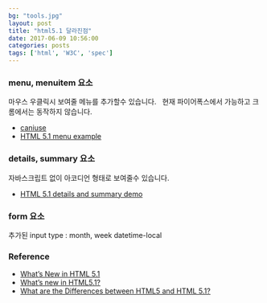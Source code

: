 ```yaml
---
bg: "tools.jpg"
layout: post
title: "html5.1 달라진점"
date: 2017-06-09 10:56:00
categories: posts
tags: ['html', 'W3C', 'spec']
---
```


### menu, menuitem 요소
마우스 우클릭시 보여줄 메뉴를 추가할수 있습니다.  
현재 파이어폭스에서 가능하고 크롬에서는 동작하지 않습니다.
- [caniuse](http://caniuse.com/#feat=menu)
- [HTML 5.1 menu example](https://codepen.io/SitePoint/pen/bBrvRP)

### details, summary 요소
자바스크립트 없이 아코디언 형태로 보여줄수 있습니다.
- [HTML 5.1 details and summary demo](https://codepen.io/SitePoint/pen/rWzgzg)

### form 요소
추가된 input type : month, week datetime-local

### Reference
- [What’s New in HTML 5.1](https://www.sitepoint.com/whats-new-in-html-5-1/)
- [What’s new in HTML5.1?](http://www.capitalnumbers.com/blog/whats-new-in-html5-1/)
- [What are the Differences between HTML5 and HTML 5.1?](http://www.lesliesikos.com/what-are-the-differences-between-html5-and-html-5-1/)
